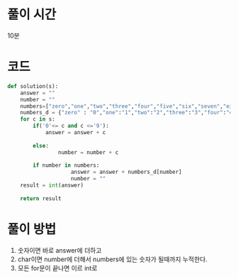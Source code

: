 # 풀이 시간
10분
# 코드
```python
def solution(s):
    answer = ""
    number = ""
    numbers=["zero","one","two","three","four","five","six","seven","eight","nine"]
    numbers_d = {"zero" : "0","one":"1","two":"2","three":"3","four":"4","five":"5","six":"6","seven":"7","eight":"8","nine":"9"}
    for c in s:
        if('0'<= c and c <='9'):
            answer = answer + c
            
        else:
                number = number + c
            
        if number in numbers:
                    answer = answer + numbers_d[number]
                    number = ""  
    result = int(answer)
            
    return result
```
# 풀이 방법
1. 숫자이면 바로 answer에 더하고
2. char이면 number에 더해서 numbers에 있는 숫자가 될때까지 누적한다.
3. 모든 for문이 끝나면 이르 int로 

